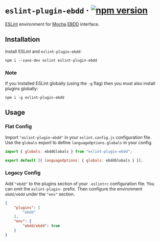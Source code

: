 # `eslint-plugin-ebdd` · [![npm version][npm badge]][npm url]

[ESLint](https://eslint.org/) environment for [Mocha](https://mochajs.org/)
[EBDD](https://github.com/fasttime/EBDD) interface.

## Installation

Install ESLint and `eslint-plugin-ebdd`:

```console
npm i --save-dev eslint eslint-plugin-ebdd
```

### Note

If you installed ESLint globally (using the `-g` flag) then you must also install plugins globally:

```console
npm i -g eslint-plugin-ebdd
```

## Usage

### Flat Config

Import `"eslint-plugin-ebdd"` in your `eslint.config.js` configuration file.
Use the `globals` export to define `languageOptions.globals` in your config.

```js
import { globals: ebddGlobals } from "eslint-plugin-ebdd";

export default [{ languageOptions: { globals: ebddGlobals } }];
```

### Legacy Config

Add `"ebdd"` to the plugins section of your `.eslintrc` configuration file.
You can omit the `eslint-plugin-` prefix.
Then configure the environment `ebdd/ebdd` under the `"env"` section.

```json
{
    "plugins": [
        "ebdd"
    ],
    "env": {
        "ebdd/ebdd": true
    }
}
```

[npm badge]: https://badge.fury.io/js/eslint-plugin-ebdd.svg
[npm url]: https://www.npmjs.com/package/eslint-plugin-ebdd
